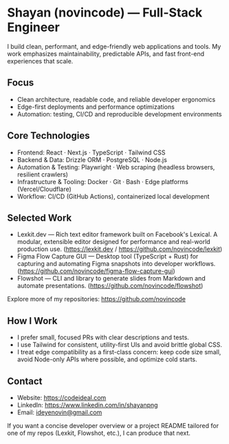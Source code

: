 # Shayan (novincode) — Full-Stack Engineer

I build clean, performant, and edge-friendly web applications and tools. My work emphasizes maintainability, predictable APIs, and fast front-end experiences that scale.

## Focus
- Clean architecture, readable code, and reliable developer ergonomics
- Edge-first deployments and performance optimizations
- Automation: testing, CI/CD and reproducible development environments

## Core Technologies
- Frontend: React · Next.js · TypeScript · Tailwind CSS
- Backend & Data: Drizzle ORM · PostgreSQL · Node.js
- Automation & Testing: Playwright · Web scraping (headless browsers, resilient crawlers)
- Infrastructure & Tooling: Docker · Git · Bash · Edge platforms (Vercel/Cloudflare)
- Workflow: CI/CD (GitHub Actions), containerized local development

## Selected Work
- Lexkit.dev — Rich text editor framework built on Facebook's Lexical. A modular, extensible editor designed for performance and real-world production use. (https://lexkit.dev / https://github.com/novincode/lexkit)
- Figma Flow Capture GUI — Desktop tool (TypeScript + Rust) for capturing and automating Figma snapshots into developer workflows. (https://github.com/novincode/figma-flow-capture-gui)
- Flowshot — CLI and library to generate slides from Markdown and automate presentations. (https://github.com/novincode/flowshot)

Explore more of my repositories: https://github.com/novincode

## How I Work
- I prefer small, focused PRs with clear descriptions and tests.
- I use Tailwind for consistent, utility-first UIs and avoid brittle global CSS.
- I treat edge compatibility as a first-class concern: keep code size small, avoid Node-only APIs where possible, and optimize cold starts.

## Contact
- Website: https://codeideal.com  
- LinkedIn: https://www.linkedin.com/in/shayanpng  
- Email: ideyenovin@gmail.com

If you want a concise developer overview or a project README tailored for one of my repos (Lexkit, Flowshot, etc.), I can produce that next.